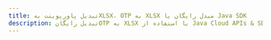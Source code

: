 ---title: تبدیل پاورپوینت بهXLSX، OTP به XLSX مبدل رایگان یا Java SDKdescription: تبدیل رایگانOTP به XLSX با استفاده از Java Cloud APIs & SDK. همچنین اسناد Microsoft PowerPoint را در Cloud ایجاد، ویرایش و رندر کنید.---